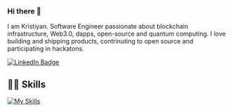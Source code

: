 ### Hi there 👋

I am Kristiyan. Software Engineer passionate about blockchain infrastructure, Web3.0, dapps, open-source and quantum computing. I love building and shipping products, contrinuting to open source and participating in hackatons.


[![LinkedIn Badge](https://img.shields.io/badge/LinkedIn-Profile-informational?style=flat-square&logo=linkedin&logoColor=white&color=blue)](https://www.linkedin.com/in/kristiyan-dilov-4317a4178/)

## 👨‍💻 Skills
[![My Skills](https://skillicons.dev/icons?i=python,rust,js,html,css,node)](https://skillicons.dev)
